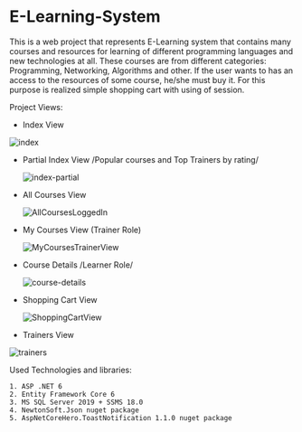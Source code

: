 # E-Learning-System

This is a web project that represents E-Learning system that contains many courses and resources for learning of different programming languages and new technologies at all. These courses are from different categories: Programming, Networking, Algorithms and other. If the user wants to has an access to the resources of some course, he/she must buy it. For this purpose is realized simple shopping cart with using of session.

Project Views:
  - Index View

   ![index](https://user-images.githubusercontent.com/40525254/159301376-7385b756-4c2b-4e3d-8d40-96866da3fdca.jpg)
   
  - Partial Index View /Popular courses and Top Trainers by rating/

    ![index-partial](https://user-images.githubusercontent.com/40525254/159301558-af18a066-3382-45c7-837f-70a902b0208f.png)

  - All Courses View
  
    ![AllCoursesLoggedIn](https://user-images.githubusercontent.com/40525254/159135700-e9e72a7e-fd3c-4066-b936-d22765555616.jpg)

  - My Courses View (Trainer Role)
  
    ![MyCoursesTrainerView](https://user-images.githubusercontent.com/40525254/159135873-051146ca-d2f7-412e-a92b-2c46ee14c083.jpg)

  - Course Details /Learner Role/
  
    ![course-details](https://user-images.githubusercontent.com/40525254/159301415-72eff194-b140-4e88-9fa7-d1829d132f34.jpg)

  - Shopping Cart View

    ![ShoppingCartView](https://user-images.githubusercontent.com/40525254/159136272-11dd18e3-d0e3-4cb8-9d93-45b970f4423e.jpg)

  - Trainers View

   ![trainers](https://user-images.githubusercontent.com/40525254/159301443-ee6c38cd-05e9-44a7-beae-a8c7920fb5ac.jpg)
   
   
   Used Technologies and libraries:
   
    1. ASP .NET 6 
    2. Entity Framework Core 6
    3. MS SQL Server 2019 + SSMS 18.0
    4. NewtonSoft.Json nuget package
    5. AspNetCoreHero.ToastNotification 1.1.0 nuget package
    

